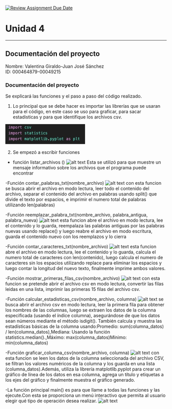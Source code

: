 [![Review Assignment Due Date](https://classroom.github.com/assets/deadline-readme-button-22041afd0340ce965d47ae6ef1cefeee28c7c493a6346c4f15d667ab976d596c.svg)](https://classroom.github.com/a/WQjBwS08)
# Unidad 4
---
## Documentación del proyecto
Nombre: Valentina Giraldo-Juan José Sánchez  
ID: 000464879-00049215

### Documentación del proyecto

Se explicará las funciones y el paso a paso del código realizado.

1. Lo principal que se debe hacer es importar las librerías que se usaran para el código, en este caso se uso para graficar, para sacar estadisticas y para que identifique los archivos csv. 

![Imagen 1](<Imagen de WhatsApp 2024-11-08 a las 23.00.43_32dc031f.jpg>)

2. Se empezó a escribir funciones 
- función listar_archivos ()
![alt text](<Imagen de WhatsApp 2024-11-08 a las 23.01.10_7a577406.jpg>)
Esta se utilizó para que muestre un mensaje informativo sobre los archivos que el programa puede encontrar 

-Función contar_palabras_txt(nombre_archivo)
![alt text](<Imagen de WhatsApp 2024-11-08 a las 23.01.49_3d7dcc9a.jpg>)
con esta funcion se busca abrir el archivo en modo lectura, leer todo el contenido del archivo, separar el contenido del archivo en palabras usando split() que divide el texto por espacios, e imprimir el numero total de palabras utilizando len(palabras)

-Función reemplazar_palabra_txt(nombre_archivo, palabra_antigua, palabra_nueva)
![alt text](<Imagen de WhatsApp 2024-11-08 a las 23.02.13_10f30878.jpg>)
esta funcion abre el archivo en modo lectura, lee el contenido y lo guarda, reempalaza las palabras antiguas por las palabras nuevas usando replace() y luego reabre el archivo en modo escritura, guarda el contenido nuevo con los reemplazos y lo cierra

-Función contar_caracteres_txt(nombre_archivo)
![alt text](<Imagen de WhatsApp 2024-11-08 a las 23.02.58_2deb0c41.jpg>)
esta funcion abre el archivo en modo lectura, lee el contenido y lo guarda, calcula el numero total de caracteres con len(contenido), luego calcula el numero de caracteres sin los espacios utilizando replace para eliminar los espacios y luego contar la longitud del nuevo texto, finalmente imprime ambos valores. 

-Función mostrar_primeras_filas_csv(nombre_archivo)
![alt text](<Imagen de WhatsApp 2024-11-08 a las 23.06.29_4f0e32a8.jpg>)
con esta funcion se pretende abrir el archivo csv en modo lectura, convertir las filas leidas en una lista, imprimir las primeras 15 filas del archivo csv.

-Función calcular_estadisticas_csv(nombre_archivo, columna)
![alt text](<Imagen de WhatsApp 2024-11-08 a las 23.06.51_05172eaa.jpg>)
se busca abrir el archivo csv en modo lectura, leer la primera fila para obtener los nombres de las columnas, luego se extraen los datos de la columna especificada (usando el índice columna), asegurándose de que los datos sean números mediante el método isdigit(). También calcula y muestra las estadísticas básicas de la columna usando:Promedio: sum(columna_datos) / len(columna_datos),Mediana: Usando la función statistics.median().,Máximo: max(columna_datos)Mínimo: min(columna_datos)

-Función graficar_columna_csv(nombre_archivo, columna)
![alt text](<Imagen de WhatsApp 2024-11-08 a las 23.07.11_4ad4dac8.jpg>)
con esta funcion se leen los datos de la columna seleccionada del archivo CSV, se filtran los valores numéricos de la columna y los guarda en una lista (columna_datos).Además, utiliza la librería matplotlib.pyplot para crear un gráfico de línea de los datos en esa columna, agrega un título y etiquetas a los ejes del gráfico y finalmente muestra el gráfico generado.

-La función principal main() es para que llame a todas las funciones y las ejecute.Con esta se proporciona un  menú interactivo que permita al usuario elegir qué tipo de operación desea realizar. 
![alt text](<Imagen de WhatsApp 2024-11-08 a las 23.07.49_2c065894.jpg>)

